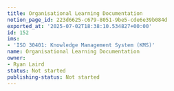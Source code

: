 ```yaml
---
title: Organisational Learning Documentation
notion_page_id: 223d6625-c679-8051-9be5-cde6e39b084d
exported_at: '2025-07-02T18:38:10.534827+00:00'
id: 152
ims:
- 'ISO 30401: Knowledge Management System (KMS)'
name: Organisational Learning Documentation
owner:
- Ryan Laird
status: Not started
publishing-status: Not started
---
```


